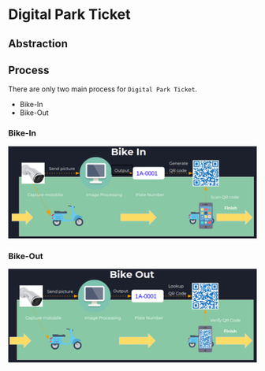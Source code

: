 # Digital Park Ticket

## Abstraction  
## Process
There are only two main process for ``Digital Park Ticket``.
- Bike-In
- Bike-Out
### Bike-In
 ![](bike-in.png)
 ### Bike-Out
 ![](bike-out.png)
